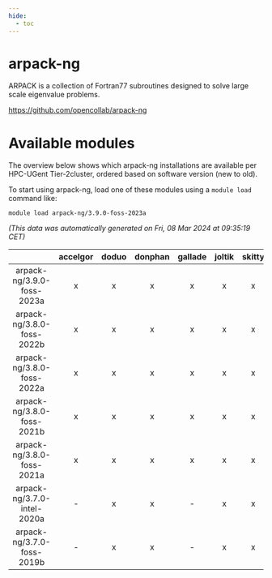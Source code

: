 ```yaml
---
hide:
  - toc
---
```


arpack-ng
=========


ARPACK is a collection of Fortran77 subroutines designed to solve large scale eigenvalue problems.

https://github.com/opencollab/arpack-ng
# Available modules


The overview below shows which arpack-ng installations are available per HPC-UGent Tier-2cluster, ordered based on software version (new to old).

To start using arpack-ng, load one of these modules using a `module load` command like:

```shell
module load arpack-ng/3.9.0-foss-2023a
```

*(This data was automatically generated on Fri, 08 Mar 2024 at 09:35:19 CET)*  

| |accelgor|doduo|donphan|gallade|joltik|skitty|
| :---: | :---: | :---: | :---: | :---: | :---: | :---: |
|arpack-ng/3.9.0-foss-2023a|x|x|x|x|x|x|
|arpack-ng/3.8.0-foss-2022b|x|x|x|x|x|x|
|arpack-ng/3.8.0-foss-2022a|x|x|x|x|x|x|
|arpack-ng/3.8.0-foss-2021b|x|x|x|x|x|x|
|arpack-ng/3.8.0-foss-2021a|x|x|x|x|x|x|
|arpack-ng/3.7.0-intel-2020a|-|x|x|-|x|x|
|arpack-ng/3.7.0-foss-2019b|-|x|x|-|x|x|
